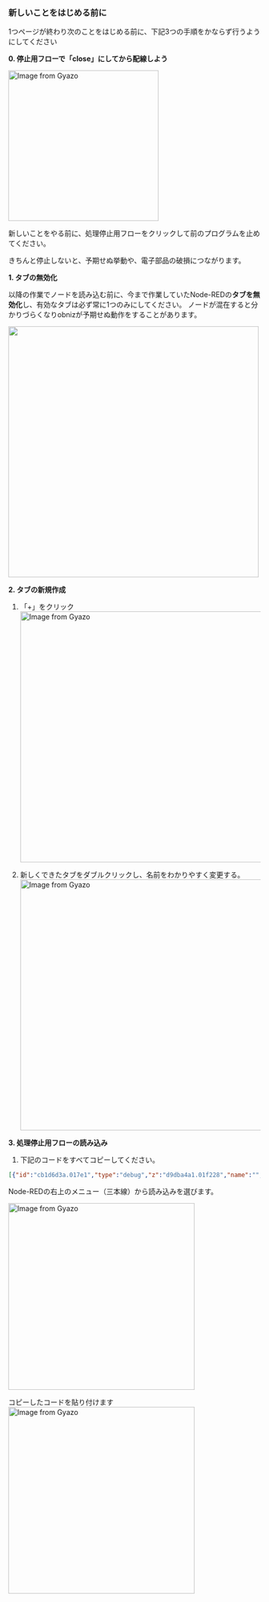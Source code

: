 
### **新しいことをはじめる前に**  

1つページが終わり次のことをはじめる前に、下記3つの手順をかならず行うようにしてください

**0. 停止用フローで「close」にしてから配線しよう**

<a href="https://gyazo.com/ac38f368a5f4fefc730b30c4b6984944"><img src="https://i.gyazo.com/ac38f368a5f4fefc730b30c4b6984944.png" alt="Image from Gyazo" width="300"/></a>

新しいことをやる前に、処理停止用フローをクリックして前のプログラムを止めてください。

きちんと停止しないと、予期せぬ挙動や、電子部品の破損につながります。


**1. タブの無効化**

以降の作業でノードを読み込む前に、今まで作業していたNode-REDの**タブを無効化**し、有効なタブは必ず常に1つのみにしてください。
ノードが混在すると分かりづらくなりobnizが予期せぬ動作をすることがあります。

<img src="https://i.gyazo.com/48f43c4c3ea95f30a4569f382490cc05.png" width="500">

**2. タブの新規作成**
1. 「+」をクリック
<a href="https://gyazo.com/6a6d96fec786b923f70512e1de4b3551"><img src="https://i.gyazo.com/6a6d96fec786b923f70512e1de4b3551.png" alt="Image from Gyazo" width="500"/></a>

2. 新しくできたタブをダブルクリックし、名前をわかりやすく変更する。
<a href="https://gyazo.com/9392ad19397802dbfb49f53550cc48f5"><img src="https://i.gyazo.com/9392ad19397802dbfb49f53550cc48f5.png" alt="Image from Gyazo" width="500"/></a>

**3. 処理停止用フローの読み込み**
1. 下記のコードをすべてコピーしてください。

```json
[{"id":"cb1d6d3a.017e1","type":"debug","z":"d9dba4a1.01f228","name":"","active":true,"tosidebar":true,"console":false,"tostatus":false,"complete":"payload","targetType":"msg","statusVal":"","statusType":"auto","x":610,"y":140,"wires":[]},{"id":"11a346f0.5a4c19","type":"obniz-function","z":"d9dba4a1.01f228","obniz":"","name":"","code":"msg.payload = \"close\";\nawait obniz.wait(1000); \nobniz.close();\n\nreturn msg;","x":440,"y":140,"wires":[["cb1d6d3a.017e1"]]},{"id":"76e43759.3dff68","type":"inject","z":"d9dba4a1.01f228","name":"","props":[{"p":"payload"},{"p":"topic","vt":"str"}],"repeat":"","crontab":"","once":false,"onceDelay":0.1,"topic":"","payload":"","payloadType":"date","x":260,"y":140,"wires":[["11a346f0.5a4c19"]]}]
```

Node-REDの右上のメニュー（三本線）から読み込みを選びます。

<a href="https://gyazo.com/5db5478433b4918912ee79ae9e3e515c"><img src="https://gyazo.com/5db5478433b4918912ee79ae9e3e515c.png" alt="Image from Gyazo" width="372"/></a>

      

コピーしたコードを貼り付けます  
<a href="https://gyazo.com/dcf7feebd57ec66ac012304ee4838e4a"><img src="https://gyazo.com/dcf7feebd57ec66ac012304ee4838e4a.png" alt="Image from Gyazo" width="372"/></a>
